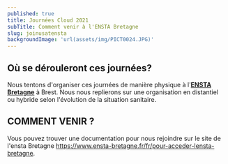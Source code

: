```yaml
---
published: true
title: Journées Cloud 2021
subTitle: Comment venir à l'ENSTA Bretagne
slug: joinusatensta
backgroundImage: 'url(assets/img/PICT0024.JPG)'
---
```



## Où se dérouleront ces journées?

Nous tentons d'organiser ces journées de manière physique à l'[**ENSTA Bretagne**](https://www.ensta-bretagne.fr/) à Brest. Nous nous replierons sur une organisation en distantiel ou hybride selon l'évolution de la situation sanitaire. 

## COMMENT VENIR ?

Vous pouvez trouver une documentation pour nous rejoindre sur le site de l'ensta Bretagne https://www.ensta-bretagne.fr/fr/pour-acceder-lensta-bretagne.
